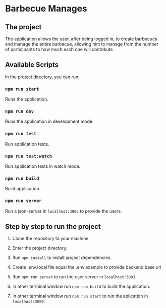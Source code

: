 # Barbecue Manages

## The project


The application allows the user, after being logged in, to create barbecues and manage the entire barbecue, allowing him to manage from the number of participants to how much each one will contribute

## Available Scripts

In the project directory, you can run:

### `npm run start`

Runs the application.

### `npm run dev`

Runs the application in development mode.

### `npm run test`

Run application tests.

### `npm run test:watch`

Run application tests in watch mode.

### `npm run build`

Build application.

### `npm run server`

Run a json-server in `localhost:3003` to provide the users.

## Step by step to run the project

1. Clone the repository to your machine.

2. Enter the project directory.

3. Run `npm install` to install project dependencies.

4. Create .env.local file equal the .env.example to provide backend base url

5. Run `npm run server` to run the user server in `localhost:3003`.

6. In other terminal window run `npm run build` to build the application.

7. In other terminal window run `npm run start` to run the aplication in `localhost:3000`.
